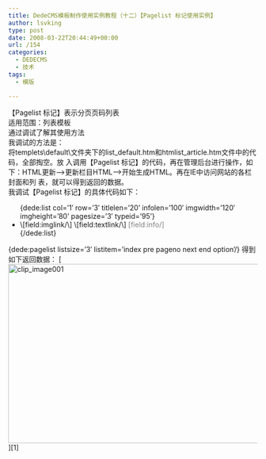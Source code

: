 ```yaml
---
title: DedeCMS模板制作使用实例教程（十二）【Pagelist 标记使用实例】
author: lsvking
type: post
date: 2008-03-22T20:44:49+00:00
url: /154
categories:
  - DEDECMS
  - 技术
tags:
  - 模版

---
```

【Pagelist 标记】表示分页页码列表   
适用范围：列表模板   
通过调试了解其使用方法   
我调试的方法是：   
将templets\default\文件夹下的list\_default.htm和htmlist\_article.htm文件中的代码，全部掏空。放 入调用【Pagelist 标记】的代码，再在管理后台进行操作，如下：HTML更新&#8211;>更新栏目HTML&#8211;>开始生成HTML。再在IE中访问网站的各栏封面和列 表，就可以得到返回的数据。   
我调试【Pagelist 标记】的具体代码如下：   
<ul>   
{dede:list col=&#8217;1&#8242; row=&#8217;3&#8242; titlelen=&#8217;20&#8217;   
infolen=&#8217;100&#8242; imgwidth=&#8217;120&#8242; imgheight=&#8217;80&#8217; pagesize=&#8217;3&#8242; typeid=&#8217;95&#8217;}   
<li>\[field:imglink/\] \[field:textlink/\] <font style="color:gray;">[field:info/]</font></li>   
{/dede:list}   
</ul>   
{dede:pagelist listsize=&#8217;3&#8242; listitem=&#8217;index pre pageno next end option&#8217;/}   
得到如下返回数据：   
[<img style="border-right: 0px; border-top: 0px; border-left: 0px; border-bottom: 0px" height="362" alt="clip_image001" src="http://lsvking.longshe.net/wp-content/uploads/2008/03/windowslivewriterdedecmspagelist-1230cclip-image001-thumb.gif" width="624" border="0" />][1]

 [1]: http://lsvking.longshe.net/wp-content/uploads/2008/03/windowslivewriterdedecmspagelist-1230cclip-image001-2.gif